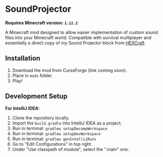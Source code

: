 # SoundProjector

**Requires Minecraft version: `1.12.2`**

A Minecraft mod designed to allow easier implementation of custom sound files into your Minecraft world. Compatible with survival multiplayer and essentially a direct copy of my Sound Projector block from [HEXCraft](https://www.curseforge.com/minecraft/mc-mods/hexcraft).

## Installation

1) Download the mod from CurseForge (link coming soon).
2) Place in `mods` folder.
3) Play!

## Development Setup

**For IntelliJ IDEA:**
1) Clone the repository locally.
2) Import the `build.gradle` into IntelliJ IDEA as a project.
3) Run in terminal: `gradlew setupDecompWorkspace`
4) Run in terminal: `gradlew setupDevWorkspace`
5) Run in terminal: `gradlew genIntellijRuns`
6) Go to "Edit Configurations" in top right.
7) Under "Use classpath of module", select the ".main" one.